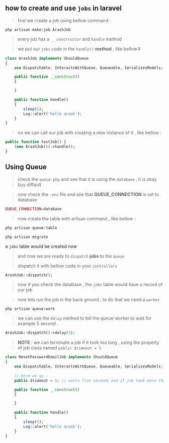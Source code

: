 ## how to create and use `jobs` in laravel

> first we create a job using bellow command :

```
php artisan make:job ArashJob
```

> every job has a` __constructor` and `handle` method
>
> we put our `jobs` code in the `handle()` __method__ , like bellow :arrow_double_down:

```php
class ArashJob implements ShouldQueue
{
    use Dispatchable, InteractsWithQueue, Queueable, SerializesModels;

    public function __construct()
    {

    }

    public function handle()
    {
        sleep(5);
        Log::alert('hello arash');
    }
}
```

> no we can call our job with creating a new instance of it , like bellow :

```php
public function testJob() {
    (new ArashJob())->handle();
}
```

## Using Queue

> check the `queue.php` and see that it is using the `database` , it is okay buy diffault

> now check the `.env` file and see that __QUEUE_CONNECTION__ is set to database

```php
QUEUE_CONNECTION=database
```

> now create the table with artisan command , like bellow :

```php
php artisan queue:table

php artisan migrate
```

a `jobs` table would be created now

> and now we are ready to `dispatch` __jobs__ to the `queue`
>
> dispatch it with bellow code in your `controllers`

```
ArashJob::dispatch();
```

> now if you check the database , the `jobs` table would have a record of our job

> now lets run the job in the back ground , to do that we need a `worker`

```
php artisan queue:work
```



> we can use the `delay` method to tell the queue worker to wait for example 5 second .

```php
ArashJob::dispatch()->delay(5);
```

> __NOTE__ : we can terminate a job if it took too long , using the property of job class named `public $timeout = 5`

```php
class ResetPasswordEmailJob implements ShouldQueue
{
    use Dispatchable, InteractsWithQueue, Queueable, SerializesModels;
    
    // here we go :
    public $timeout = 5; // waits five seconds and if job took more that this to respond , it would terminate it .

    public function __construct()
    {

    }

    public function handle()
    {
        sleep(5);
        Log::alert('hello arash');
    }
}
```

